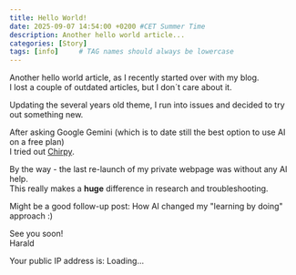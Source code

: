 ```yaml
---
title: Hello World!
date: 2025-09-07 14:54:00 +0200 #CET Summer Time
description: Another hello world article...
categories: [Story]
tags: [info]     # TAG names should always be lowercase
---
```


Another hello world article, as I recently started over with my blog.  
I lost a couple of outdated articles, but I don´t care about it.

Updating the several years old theme, I run into issues and decided to try out something new.

After asking Google Gemini (which is to date still the best option to use AI on a free plan)  
I tried out [Chirpy](https://github.com/cotes2020/chirpy-starter).

By the way - the last re-launch of my private webpage was without any AI help.  
This really makes a **huge** difference in research and troubleshooting.

Might be a good follow-up post: How AI changed my "learning by doing" approach :)

See you soon!  
Harald

<p>Your public IP address is: <span id="public-ip">Loading...</span></p>

<script>
  fetch('https://api.ipify.org?format=json')
    .then(response => response.json())
    .then(data => {
      document.getElementById('public-ip').textContent = data.ip;
    })
    .catch(error => {
      console.error('Error fetching IP:', error);
      document.getElementById('public-ip').textContent = 'Unable to fetch IP';
    });
</script>
